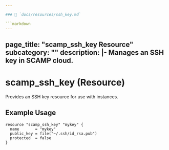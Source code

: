 ```yaml
---

### 📄 `docs/resources/ssh_key.md`

```markdown
---
```

page_title: "scamp_ssh_key Resource"
subcategory: ""
description: |-
  Manages an SSH key in SCAMP cloud.
---

# scamp_ssh_key (Resource)

Provides an SSH key resource for use with instances.

## Example Usage

```hcl
resource "scamp_ssh_key" "mykey" {
  name       = "mykey"
  public_key = file("~/.ssh/id_rsa.pub")
  protected  = false
}